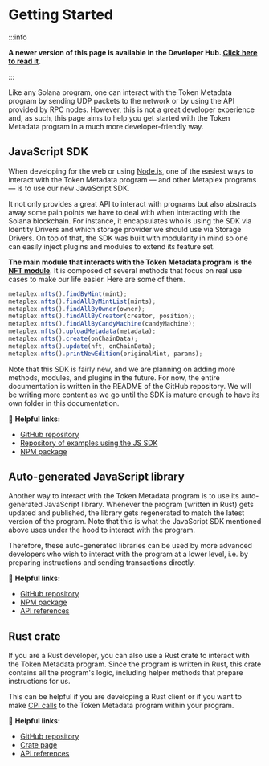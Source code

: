 # Getting Started

:::info

**A newer version of this page is available in the Developer Hub. [Click here to read it](https://developers.metaplex.com/token-metadata/getting-started).**

:::

Like any Solana program, one can interact with the Token Metadata program by sending UDP packets to the network or by using the API provided by RPC nodes. However, this is not a great developer experience and, as such, this page aims to help you get started with the Token Metadata program in a much more developer-friendly way.

## JavaScript SDK

When developing for the web or using [Node.js](https://nodejs.org/en/), one of the easiest ways to interact with the Token Metadata program — and other Metaplex programs — is to use our new JavaScript SDK.

It not only provides a great API to interact with programs but also abstracts away some pain points we have to deal with when interacting with the Solana blockchain. For instance, it encapsulates who is using the SDK via Identity Drivers and which storage provider we should use via Storage Drivers. On top of that, the SDK was built with modularity in mind so one can easily inject plugins and modules to extend its feature set.

**The main module that interacts with the Token Metadata program is the [NFT module](https://github.com/metaplex-foundation/js-next#nfts)**. It is composed of several methods that focus on real use cases to make our life easier. Here are some of them.

```ts
metaplex.nfts().findByMint(mint);
metaplex.nfts().findAllByMintList(mints);
metaplex.nfts().findAllByOwner(owner);
metaplex.nfts().findAllByCreator(creator, position);
metaplex.nfts().findAllByCandyMachine(candyMachine);
metaplex.nfts().uploadMetadata(metadata);
metaplex.nfts().create(onChainData);
metaplex.nfts().update(nft, onChainData);
metaplex.nfts().printNewEdition(originalMint, params);
```

Note that this SDK is fairly new, and we are planning on adding more methods, modules, and plugins in the future. For now, the entire documentation is written in the README of the GitHub repository. We will be writing more content as we go until the SDK is mature enough to have its own folder in this documentation.

🔗 **Helpful links:**

- [GitHub repository](https://github.com/metaplex-foundation/js-next)
- [Repository of examples using the JS SDK](https://github.com/metaplex-foundation/js-examples)
- [NPM package](https://www.npmjs.com/package/@metaplex-foundation/js-next)

## Auto-generated JavaScript library

Another way to interact with the Token Metadata program is to use its auto-generated JavaScript library. Whenever the program (written in Rust) gets updated and published, the library gets regenerated to match the latest version of the program. Note that this is what the JavaScript SDK mentioned above uses under the hood to interact with the program.

Therefore, these auto-generated libraries can be used by more advanced developers who wish to interact with the program at a lower level, i.e. by preparing instructions and sending transactions directly.

🔗 **Helpful links:**

- [GitHub repository](https://github.com/metaplex-foundation/metaplex-program-library/tree/master/token-metadata/js)
- [NPM package](https://www.npmjs.com/package/@metaplex-foundation/mpl-token-metadata)
- [API references](https://metaplex-foundation.github.io/metaplex-program-library/docs/token-metadata/index.html)

## Rust crate

If you are a Rust developer, you can also use a Rust crate to interact with the Token Metadata program. Since the program is written in Rust, this crate contains all the program's logic, including helper methods that prepare instructions for us.

This can be helpful if you are developing a Rust client or if you want to make [CPI calls](https://solanacookbook.com/references/programs.html#how-to-do-cross-program-invocation) to the Token Metadata program within your program.

🔗 **Helpful links:**

- [GitHub repository](https://github.com/metaplex-foundation/metaplex-program-library/tree/master/token-metadata/program)
- [Crate page](https://crates.io/crates/mpl-token-metadata)
- [API references](https://docs.rs/mpl-token-metadata/latest/mpl_token_metadata/)
